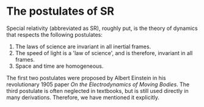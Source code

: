 # The postulates of SR

Special relativity (abbreviated as SR), roughly put, is the theory of dynamics that respects the following postulates:

1. The laws of science are invariant in all inertial frames.
2. The speed of light is a 'law of science', and is therefore, invariant in all frames.
3. Space and time are homogeneous.

The first two postulates were proposed by Albert Einstein in his revolutionary 1905 paper *On the Electrodynamics of Moving Bodies*. The third postulate is often neglected in textbooks, but is still used directly in many derivations. Therefore, we have mentioned it explicitly.






